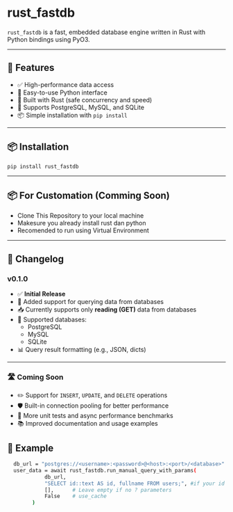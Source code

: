 # rust_fastdb

`rust_fastdb` is a fast, embedded database engine written in Rust with Python bindings using PyO3.

---

## 🚀 Features

- ✅ High-performance data access
- 🐍 Easy-to-use Python interface
- 🦀 Built with Rust (safe concurrency and speed)
- 💾 Supports PostgreSQL, MySQL, and SQLite
- 📦 Simple installation with `pip install`

---

## 📦 Installation

```bash
pip install rust_fastdb
```

---

## 📦 For Customation (Comming Soon)
 - Clone This Repository to your local machine
 - Makesure you already install rust dan python
 - Recomended to run using Virtual Environment 
 


---

## 📝 Changelog
### v0.1.0

- ✅ **Initial Release**
- 🔄 Added support for querying data from databases
- 📥 Currently supports only **reading (GET)** data from databases
- 💽 Supported databases:
  - PostgreSQL
  - MySQL
  - SQLite
- 📊 Query result formatting (e.g., JSON, dicts)

---

### 🛣️ Coming Soon
- ✏️ Support for `INSERT`, `UPDATE`, and `DELETE` operations
- 🛡️ Built-in connection pooling for better performance
- 🧪 More unit tests and async performance benchmarks
- 📚 Improved documentation and usage examples


## 🧪 Example
```bash
  db_url = "postgres://<username>:<password>@<host>:<port>/<database>" //you can use env
  user_data = await rust_fastdb.run_manual_query_with_params(
            db_url,
            "SELECT id::text AS id, fullname FROM users;", #if your id using UUID please convert to text otherwise it will getting an error result
            [],      # Leave empty if no ? parameters
            False    # use_cache 
        )
```